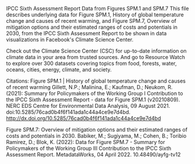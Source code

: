 IPCC Sixth Assessment Report Data from Figures SPM.1 and SPM.7
This file describes underlying data for Figure SPM.1, History of global temperature change and causes of recent warming, and Figure SPM.7, Overview of mitigation options and their estimated ranges of costs and potentials in 2030, from the IPCC Sixth Assessment Report to be shown in data visualizations in Facebook's Climate Science Center. 

Check out the Climate Science Center (CSC) for up-to-date information on climate data in your area from trusted sources. And go to Resource Watch to explore over 300 datasets covering topics from food, forests, water, oceans, cities, energy, climate, and society.

Citations:
Figure SPM.1 | History of global temperature change and causes of recent warming
Gillett, N.P.; Malinina, E.; Kaufman, D.; Neukom, R. (2021): Summary for Policymakers of the Working Group I Contribution to the IPCC Sixth Assessment Report - data for Figure SPM.1 (v20210809). NERC EDS Centre for Environmental Data Analysis, 09 August 2021. doi:10.5285/76cad0b4f6f141ada1c44a4ce9e7d4bd. http://dx.doi.org/10.5285/76cad0b4f6f141ada1c44a4ce9e7d4bd


Figure SPM.7: Overview of mitigation options and their estimated ranges of costs and potentials in 2030.
Babiker, M.; Sugiyama, M.; Cohen, B.; Toribio Ramirez, D.; Blok, K. (2022): Data for Figure SPM.7 - Summary for Policymakers of the Working Group III Contribution to the IPCC Sixth Assessment Report. MetadataWorks, 04 April 2022. 10.48490/ayfg-tv12